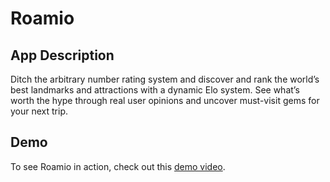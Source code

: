 # Roamio

## App Description

Ditch the arbitrary number rating system and discover and rank the world’s best landmarks and attractions with a dynamic Elo system. See what’s worth the hype through real user opinions and uncover must-visit gems for your next trip.

## Demo

To see Roamio in action, check out this [demo video](https://drive.google.com/file/d/13w6nu9Pq5JRF8OhyugDTToOJBmfsUQAL/view?usp=sharing).
